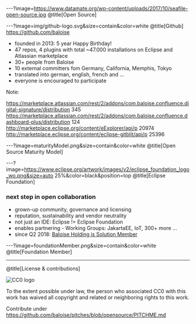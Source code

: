 ---?image=https://www.datamate.org/wp-content/uploads/2017/10/seafile-open-source.jpg
@title[Open Source]

---?image=img/github-logo.svg&size=contain&color=white
@title[Github]
https://github.com/baloise
* founded in 2013: 5 year Happy Birthday!
* 47 repos, 4 plugins with total ~47.000 installations on Eclipse and Atlassian marketplace
* 30+ people from Baloise
* 10 external committers fom Germany, California, Memphis, Tokyo
* translated into german, english, french and ...
* everyone is encouraged to participate

Note: 

https://marketplace.atlassian.com/rest/2/addons/com.baloise.confluence.digital-signature/distribution 345
https://marketplace.atlassian.com/rest/2/addons/com.baloise.confluence.dashboard-plus/distribution 124
http://marketplace.eclipse.org/content/eExplorer/api/p 20974
http://marketplace.eclipse.org/content/eclipse-gitblit/api/p 25396

---?image=maturityModel.png&size=contain&color=white
@title[Open Source Maturity Model]

---?image=https://www.eclipse.org/artwork/images/v2/eclipse_foundation_logo_wo.png&size=auto 25%&color=black&position=top
@title[Eclipse Foundation]
### next step in open collaboration
* grown-up community, governance and licensing
* reputation, sustainability and vendor neutrality
* not just an IDE: Eclipse != Eclipse Foundation
* enables partnering - Working Groups: JakartaEE, IoT, 300+ more ...
* since Q2 2018: [Baloise Holding is Solution Member](https://www.eclipse.org/membership/showMember.php?member_id=1288)

---?image=foundationMember.png&size=contain&color=white
@title[Foundation Member]

---
@title[License & contributions]

![CC0 logo](https://licensebuttons.net/p/zero/1.0/88x31.png)

To the extent possible under law, the person who associated CC0 with this work has waived all copyright and related or neighboring rights to this work. 

Contribute under https://github.com/baloise/pitches/blob/opensource/PITCHME.md
